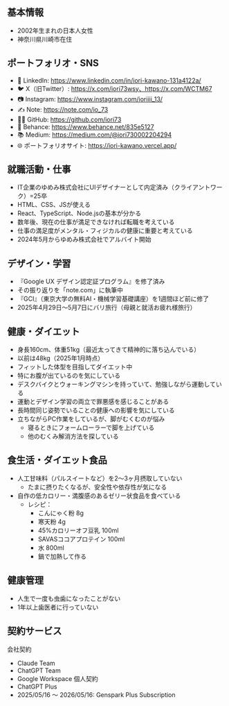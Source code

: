 ## 基本情報
- 2002年生まれの日本人女性
- 神奈川県川崎市在住

## ポートフォリオ・SNS
- 💼 LinkedIn: https://www.linkedin.com/in/iori-kawano-131a4122a/
- 🐦 X（旧Twitter）: https://x.com/iori73wsy、https://x.com/WCTM67
- 📷 Instagram: https://www.instagram.com/ioriiii_13/
- ✍️ Note: https://note.com/io_73
- 👩‍💻 GitHub: https://github.com/iori73
- 🎨 Behance: https://www.behance.net/835e5127
- 📚 Medium: https://medium.com/@iori730002204294
- 🌐 ポートフォリオサイト: https://iori-kawano.vercel.app/

## 就職活動・仕事
- IT企業のゆめみ株式会社にUIデザイナーとして内定済み（クライアントワーク）=25卒
- HTML、CSS、JSが使える
- React、TypeScript、Node.jsの基本が分かる
- 数年後、現在の仕事が満足できなければ転職を考えている
- 仕事の満足度がメンタル・フィジカルの健康に重要と考えている
- 2024年5月からゆめみ株式会社でアルバイト開始

## デザイン・学習
- 『Google UX デザイン認定証プログラム』を修了済み
- その振り返りを「note.com」に執筆中
- 『GCI』（東京大学の無料AI・機械学習基礎講座）を1週間ほど前に修了
- 2025年4月29日〜5月7日にバリ旅行（母親と就活お疲れ様旅行）

## 健康・ダイエット
- 身長160cm、体重51kg（最近太ってきて精神的に落ち込んでいる）
- 以前は48kg（2025年1月時点）
- フィットした体型を目指してダイエット中
- 特にお腹が出ているのを気にしている
- デスクバイクとウォーキングマシンを持っていて、勉強しながら運動している
- 運動とデザイン学習の両立で罪悪感を感じることがある
- 長時間同じ姿勢でいることの健康への影響を気にしている
- 立ちながらPC作業をしているが、脚がむくむのが悩み
  - 寝るときにフォームローラーで脚を上げている
  - 他のむくみ解消方法を探している

## 食生活・ダイエット食品
- 人工甘味料（パルスイートなど）を2～3ヶ月摂取していない
  - たまに摂りたくなるが、安全性や依存性が気になる
- 自作の低カロリー・満腹感のあるゼリー状食品を食べている
  - レシピ：
    - こんにゃく粉 8g
    - 寒天粉 4g
    - 45%カロリーオフ豆乳 100ml
    - SAVASココアプロテイン 100ml
    - 水 800ml
    - 鍋で加熱して作る

## 健康管理
- 人生で一度も虫歯になったことがない
- 1年以上歯医者に行っていない

## 契約サービス
会社契約
- Claude Team
- ChatGPT Team
- Google Workspace
個人契約
- ChatGPT Plus
- 2025/05/16 ～ 2026/05/16: Genspark Plus Subscription
